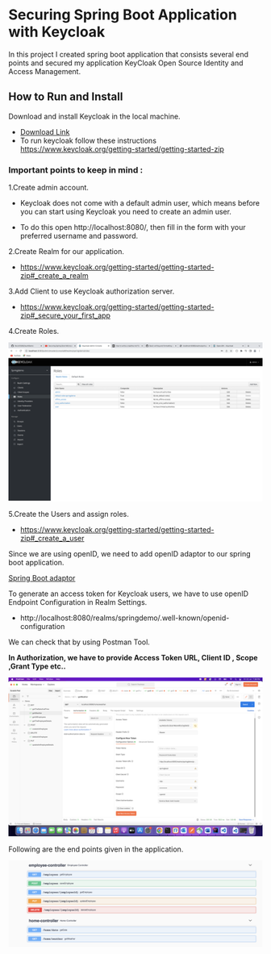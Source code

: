 # Securing Spring Boot Application with Keycloak   

In this project I created spring boot application that consists several end points and secured my application KeyCloak Open Source Identity and Access Management.
 
## How to Run and Install  

Download and install Keycloak in the local machine.  
 * [Download Link](https://www.keycloak.org/downloads)  
 * To run keycloak follow these instructions https://www.keycloak.org/getting-started/getting-started-zip
### Important points to keep in mind :  

1.Create admin account.  
 * Keycloak does not come with a default admin user, which means before you can start using Keycloak you need to create an admin user.  

 * To do this open http://localhost:8080/, then fill in the form with your preferred username and password.  

2.Create Realm for our application. 
 * https://www.keycloak.org/getting-started/getting-started-zip#_create_a_realm  

3.Add Client to use Keycloak authorization server.  
 * https://www.keycloak.org/getting-started/getting-started-zip#_secure_your_first_app  

4.Create Roles.   

![](src/main/resources/static/readmefiles/roles.png)  

5.Create the Users and assign roles.  
 * https://www.keycloak.org/getting-started/getting-started-zip#_create_a_user

Since we are using openID, we need to add openID adaptor to our spring boot application.  

[Spring Boot adaptor](https://www.keycloak.org/docs/latest/securing_apps/#_spring_boot_adapter)

To generate an access token for Keycloak users, we have to use openID Endpoint Configuration in Realm Settings.  
 * http://localhost:8080/realms/springdemo/.well-known/openid-configuration

We can check that by using Postman Tool.  

**In Authorization, we have to provide Access Token URL, Client ID , Scope ,Grant Type etc..**

![](src/main/resources/static/readmefiles/postman.png)  

Following are the end points given in the application.  

![](src/main/resources/static/readmefiles/endpoints.png)